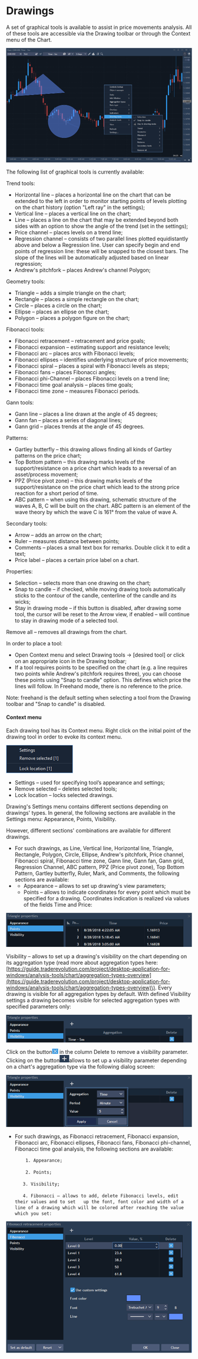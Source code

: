 # Drawings


A set of graphical tools is available to assist in price movements analysis. All of these tools are accessible via the Drawing toolbar or through the Context menu of the Chart.

![](../../../.gitbook/assets/19.png)

The following list of graphical tools is currently available:

Trend tools:

* Horizontal line – places a horizontal line on the chart that can be extended to the left in order to monitor starting points of levels plotting on the chart history \(option "Left ray" in the settings\);
* Vertical line – places a vertical line on the chart;
* Line – places a line on the chart that may be extended beyond both sides with an option to show the angle of the trend \(set in the settings\);
* Price channel – places levels on a trend line;
* Regression channel – consists of two parallel lines plotted equidistantly above and below a Regression line. User can specify begin and end points of regression line: these will be snapped to the closest bars. The slope of the lines will be automatically adjusted based on linear regression;
* Andrew's pitchfork – places Andrew's channel Polygon;

Geometry tools:

* Triangle – adds a simple triangle on the chart;
* Rectangle – places a simple rectangle on the chart;
* Circle – places a circle on the chart;
* Ellipse – places an ellipse on the chart;
* Polygon – places a polygon figure on the chart;

Fibonacci tools:

* Fibonacci retracement – retracement and price goals;
* Fibonacci expansion – estimating support and resistance levels;
* Fibonacci arc – places arcs with Fibonacci levels;
* Fibonacci ellipses – identifies underlying structure of price movements;
* Fibonacci spiral – places a spiral with Fibonacci levels as steps;
* Fibonacci fans – places Fibonacci angles;
* Fibonacci phi-Channel – places Fibonacci levels on a trend line;
* Fibonacci time goal analysis – places time goals;
* Fibonacci time zone – measures Fibonacci periods.

Gann tools:

* Gann line – places a line drawn at the angle of 45 degrees;
* Gann fan – places a series of diagonal lines;
* Gann grid – places trends at the angle of 45 degrees.

Patterns:

* Gartley butterfly – this drawing allows finding all kinds of Gartley patterns on the price chart;
* Top Bottom pattern – this drawing marks levels of the support/resistance on a price chart which leads to a reversal of an asset/process movement;
* PPZ \(Price pivot zone\) – this drawing marks levels of the support/resistance on the price chart which lead to the strong price reaction for a short period of time.
* ABC pattern – when using this drawing, schematic structure of the waves A, B, C will be built on the chart. ABC pattern is an element of the wave theory by which the wave C is 161° from the value of wave A.

Secondary tools:

* Arrow – adds an arrow on the chart;
* Ruler – measures distance between points;
* Comments – places a small text box for remarks. Double click it to edit a text;
* Price label – places a certain price label on a chart.

Properties:

* Selection – selects more than one drawing on the chart;
* Snap to candle – if checked, while moving drawing tools automatically sticks to the contour of the candle, centerline of the candle and its wicks;
* Stay in drawing mode – if this button is disabled, after drawing some tool, the cursor will be reset to the Arrow view, if enabled – will continue to stay in drawing mode of a selected tool.

Remove all – removes all drawings from the chart.

In order to place a tool:

* Open Context menu and select Drawing tools -&gt; \[desired tool\] or click on an appropriate icon in the Drawing toolbar;
* If a tool requires points to be specified on the chart \(e.g. a line requires two points while Andrew's pitchfork requires three\), you can choose these points using "Snap to candle" option. This defines which price the lines will follow. In Freehand mode, there is no reference to the price.

Note: freehand is the default setting when selecting a tool from the Drawing toolbar and "Snap to candle" is disabled.

#### Context menu

Each drawing tool has its Context menu. Right click on the initial point of the drawing tool in order to evoke its context menu.

![](../../../.gitbook/assets/20.png)

* Settings – used for specifying tool’s appearance and settings;
* Remove selected – deletes selected tools;
* Lock location – locks selected drawings.

Drawing's Settings menu contains different sections depending on drawings' types. In general, the following sections are available in the Settings menu: Appearance, Points, Visibility.

However, different sections' combinations are available for different drawings.

* For such drawings, as Line, Vertical line, Horizontal line, Triangle, Rectangle, Polygon, Circle, Ellipse, Andrew's pitchfork, Price channel, Fibonacci spiral, Fibonacci time zone, Gann line, Gann fan, Gann grid, Regression Channel, ABC pattern, PPZ \(Price pivot zone\), Top Bottom Pattern, Gartley butterfly, Ruler, Mark, and Comments, the following sections are available:
* * Appearance – allows to set up drawing's view parameters;
  * Points – allows to indicate coordinates for every point which must be specified for a drawing. Coordinates indication is realized via values of the fields Time and Price:

![](../../../.gitbook/assets/21.png)


Visibility – allows to set up a drawing's visibility on the chart depending on its aggregation type \(read more about aggregation types here: [https://guide.traderevolution.com/project/desktop-application-for-windows/analysis-tools/chart/aggregation-types-overview](https://guide.traderevolution.com/project/desktop-application-for-windows/analysis-tools/chart/aggregation-types-overview)\). Every drawing is visible for all aggregation types by default. With defined Visibility settings a drawing becomes visible for selected aggregation types with specified parameters only:

![](../../../.gitbook/assets/22.png)


Click on the button![](../../../.gitbook/assets/23%20%281%29.png)
in the column Delete to remove a visibility parameter. Clicking on the button![](../../../.gitbook/assets/24%20%281%29.png)allows to set up a visibility parameter depending on a chart's aggregation type via the following dialog screen:

![](../../../.gitbook/assets/25%20%281%29.png)

* For such drawings, as Fibonacci retracement, Fibonacci expansion, Fibonacci arc, Fibonacci ellipses, Fibonacci fans, Fibonacci phi-channel, Fibonacci time goal analysis, the following sections are available:

          1. Appearance;

          2. Points;

         3. Visibility;

         4. Fibonacci – allows to add, delete Fibonacci levels, edit their values and to set   up the font, font color and width of a line of a drawing which will be colored after reaching the value which you set:

![](../../../.gitbook/assets/26%20%281%29.png)



